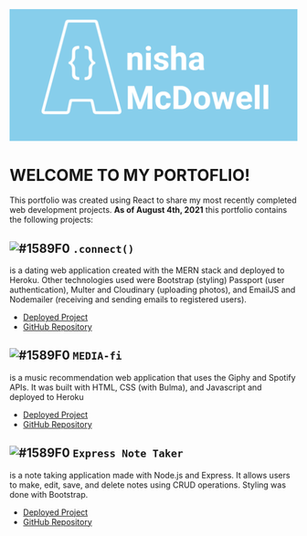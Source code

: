 ![Portfolio Header](src/images/readme-header.png)
# WELCOME TO MY PORTOFLIO!

This portfolio was created using React to share my most recently completed web development projects. **As of August 4th, 2021** this portfolio contains the following projects:

## ![#1589F0](https://via.placeholder.com/15/1589F0/000000?text=+) `.connect()` 
is a dating web application created with the MERN stack and deployed to Heroku. Other technologies used were Bootstrap (styling) Passport (user authentication), Multer and Cloudinary (uploading photos), and EmailJS and Nodemailer (receiving and sending emails to registered users).

* [Deployed Project](https://connect-dating-app.herokuapp.com/)
* [GitHub Repository](https://github.com/tmgorogers/Connect-Dating-App)

## ![#1589F0](https://via.placeholder.com/15/1589F0/000000?text=+) `MEDIA-fi`
is a music recommendation web application that uses the Giphy and Spotify APIs. It was built with HTML, CSS (with Bulma), and Javascript and deployed to Heroku

* [Deployed Project](https://polar-atoll-49785.herokuapp.com/index.html)
* [GitHub Repository](https://github.com/anishamcdowell/Media-fi)

## ![#1589F0](https://via.placeholder.com/15/1589F0/000000?text=+) `Express Note Taker` 
is a note taking application made with Node.js and Express. It allows users to make, edit, save, and delete notes using CRUD operations. Styling was done with Bootstrap.

* [Deployed Project](https://arcane-gorge-39623.herokuapp.com/)
* [GitHub Repository](https://github.com/anishamcdowell/Note-Taker)

